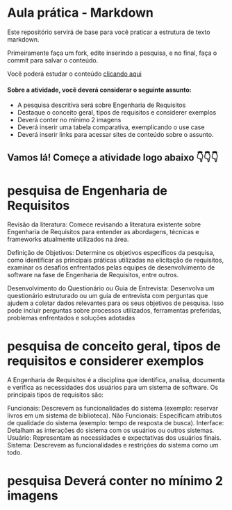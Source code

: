 # Aula prática - Markdown

Este repositório servirá de base para você praticar a estrutura de texto markdown. 

Primeiramente faça um fork, edite inserindo a pesquisa, e no final, faça o commit para salvar o conteúdo.

Você poderá estudar o conteúdo [clicando aqui](https://docs.pipz.com/central-de-ajuda/learning-center/guia-basico-de-markdown#open)

#### Sobre a atividade, você deverá considerar o seguinte assunto:

- A pesquisa descritiva será sobre Engenharia de Requisitos
- Destaque o conceito geral, tipos de requisitos e considerer exemplos
- Deverá conter no mínimo 2 imagens
- Deverá inserir uma tabela comparativa, exemplicando o use case
- Deverá inserir links para acessar sites de conteúdo sobre o assunto.


## Vamos lá! Começe a atividade logo abaixo 👇👇👇


# pesquisa de  Engenharia de Requisitos
Revisão da literatura: Comece revisando a literatura existente sobre Engenharia de Requisitos para entender as abordagens, técnicas e frameworks atualmente utilizados na área.

Definição de Objetivos: Determine os objetivos específicos da pesquisa, como identificar as principais práticas utilizadas na elicitação de requisitos, examinar os desafios enfrentados pelas equipes de desenvolvimento de software na fase de Engenharia de Requisitos, entre outros.

Desenvolvimento do Questionário ou Guia de Entrevista: Desenvolva um questionário estruturado ou um guia de entrevista com perguntas que ajudem a coletar dados relevantes para os seus objetivos de pesquisa. Isso pode incluir perguntas sobre processos utilizados, ferramentas preferidas, problemas enfrentados e soluções adotadas

# pesquisa de conceito geral, tipos de requisitos e considerer exemplos
A Engenharia de Requisitos é a disciplina que identifica, analisa, documenta e verifica as necessidades dos usuários para um sistema de software. Os principais tipos de requisitos são:

Funcionais: Descrevem as funcionalidades do sistema (exemplo: reservar livros em um sistema de biblioteca).
Não Funcionais: Especificam atributos de qualidade do sistema (exemplo: tempo de resposta de busca).
Interface: Detalham as interações do sistema com os usuários ou outros sistemas.
Usuário: Representam as necessidades e expectativas dos usuários finais.
Sistema: Descrevem as funcionalidades e restrições do sistema como um todo.
# pesquisa Deverá conter no mínimo 2 imagens

